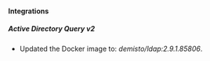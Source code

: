 #### Integrations
##### Active Directory Query v2
- Updated the Docker image to: *demisto/ldap:2.9.1.85806*.
